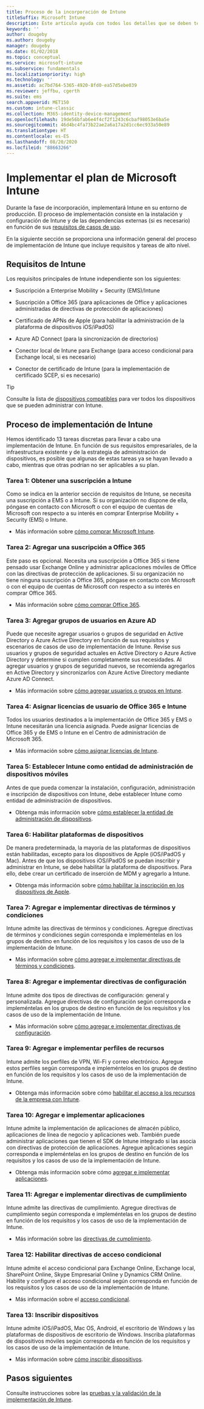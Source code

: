 ```yaml
---
title: Proceso de la incorporación de Intune
titleSuffix: Microsoft Intune
description: Este artículo ayuda con todos los detalles que se deben tener en cuenta a la hora de incorporar una solución solo en la nube de Microsoft Intune al entorno.
keywords: ''
author: dougeby
ms.author: dougeby
manager: dougeby
ms.date: 01/02/2018
ms.topic: conceptual
ms.service: microsoft-intune
ms.subservice: fundamentals
ms.localizationpriority: high
ms.technology: ''
ms.assetid: ac7bd764-5365-4920-8fd0-ea57d5ebe039
ms.reviewer: jeffbu, cgerth
ms.suite: ems
search.appverid: MET150
ms.custom: intune-classic
ms.collection: M365-identity-device-management
ms.openlocfilehash: 19de56bfab6e4f4cf2f1243c6cbaf98053e6ba5e
ms.sourcegitcommit: 46d4bc4fa73b22ae2a6a17a2d1cc6ec933a50e89
ms.translationtype: HT
ms.contentlocale: es-ES
ms.lasthandoff: 08/20/2020
ms.locfileid: "88663266"
---
```

# <a name="implement-your-microsoft-intune-plan"></a>Implementar el plan de Microsoft Intune

Durante la fase de incorporación, implementará Intune en su entorno de producción. El proceso de implementación consiste en la instalación y configuración de Intune y de las dependencias externas (si es necesario) en función de sus [requisitos de casos de uso](planning-guide-requirements.md).

En la siguiente sección se proporciona una información general del proceso de implementación de Intune que incluye requisitos y tareas de alto nivel.

## <a name="intune-requirements"></a>Requisitos de Intune

Los requisitos principales de Intune independiente son los siguientes:

- Suscripción a Enterprise Mobility + Security (EMS)/Intune

- Suscripción a Office 365 (para aplicaciones de Office y aplicaciones administradas de directivas de protección de aplicaciones)

- Certificado de APNs de Apple (para habilitar la administración de la plataforma de dispositivos iOS/iPadOS)

- Azure AD Connect (para la sincronización de directorios)

- Conector local de Intune para Exchange (para acceso condicional para Exchange local, si es necesario)

- Conector de certificado de Intune (para la implementación de certificado SCEP, si es necesario)

>[!TIP]
> Consulte la lista de [dispositivos compatibles](supported-devices-browsers.md) para ver todos los dispositivos que se pueden administrar con Intune.

## <a name="intune-implementation-process"></a>Proceso de implementación de Intune

Hemos identificado 13 tareas discretas para llevar a cabo una implementación de Intune. En función de sus requisitos empresariales, de la infraestructura existente y de la estrategia de administración de dispositivos, es posible que algunas de estas tareas ya se hayan llevado a cabo, mientras que otras podrían no ser aplicables a su plan.

### <a name="task-1-get-an-intune-subscription"></a>Tarea 1: Obtener una suscripción a Intune

Como se indica en la anterior sección de requisitos de Intune, se necesita una suscripción a EMS o a Intune. Si su organización no dispone de ella, póngase en contacto con Microsoft o con el equipo de cuentas de Microsoft con respecto a su interés en comprar Enterprise Mobility + Security (EMS) o Intune.

- Más información sobre [cómo comprar Microsoft Intune](https://www.microsoft.com/cloud-platform/microsoft-intune-pricing).

### <a name="task-2-add-office-365-subscription"></a>Tarea 2: Agregar una suscripción a Office 365

Este paso es opcional. Necesita una suscripción a Office 365 si tiene pensado usar Exchange Online y administrar aplicaciones móviles de Office con las directivas de protección de aplicaciones. Si su organización no tiene ninguna suscripción a Office 365, póngase en contacto con Microsoft o con el equipo de cuentas de Microsoft con respecto a su interés en comprar Office 365.

- Más información sobre [cómo comprar Office 365](https://products.office.com/business/compare-office-365-for-business-plans).

### <a name="task-3-add-users-groups-in-azure-ad"></a>Tarea 3: Agregar grupos de usuarios en Azure AD

Puede que necesite agregar usuarios o grupos de seguridad en Active Directory o Azure Active Directory en función de sus requisitos y escenarios de casos de uso de implementación de Intune. Revise sus usuarios y grupos de seguridad actuales en Active Directory o Azure Active Directory y determine si cumplen completamente sus necesidades. Al agregar usuarios y grupos de seguridad nuevos, se recomienda agregarlos en Active Directory y sincronizarlos con Azure Active Directory mediante Azure AD Connect.

- Más información sobre [cómo agregar usuarios o grupos en Intune](users-add.md).
<!---why not send them to the AAD connect topic? Question out to Andre: https://docs.microsoft.com/azure/active-directory/connect/active-directory-aadconnect--->


### <a name="task-4-assign-intune-and-office-365-user-licenses"></a>Tarea 4: Asignar licencias de usuario de Office 365 e Intune

Todos los usuarios destinados a la implementación de Office 365 y EMS o Intune necesitarán una licencia asignada. Puede asignar licencias de Office 365 y de EMS o Intune en el Centro de administración de Microsoft 365.

- Más información sobre [cómo asignar licencias de Intune](licenses-assign.md).

### <a name="task-5-set-mobile-device-management-authority-to-intune"></a>Tarea 5: Establecer Intune como entidad de administración de dispositivos móviles

Antes de que pueda comenzar la instalación, configuración, administración e inscripción de dispositivos con Intune, debe establecer Intune como entidad de administración de dispositivos.

- Obtenga más información sobre [cómo establecer la entidad de administración de dispositivos](mdm-authority-set.md).

### <a name="task-6-enable-device-platforms"></a>Tarea 6: Habilitar plataformas de dispositivos

De manera predeterminada, la mayoría de las plataformas de dispositivos están habilitadas, excepto para los dispositivos de Apple (iOS/iPadOS y Mac). Antes de que los dispositivos iOS/iPadOS se puedan inscribir y administrar en Intune, se debe habilitar la plataforma de dispositivos. Para ello, debe crear un certificado de inserción de MDM y agregarlo a Intune.

- Obtenga más información sobre [cómo habilitar la inscripción en los dispositivos de Apple](../enrollment/apple-mdm-push-certificate-get.md).

### <a name="task-7-add-and-deploy-terms-and-conditions-policies"></a>Tarea 7: Agregar e implementar directivas de términos y condiciones

Intune admite las directivas de términos y condiciones. Agregue directivas de términos y condiciones según corresponda e impleméntelas en los grupos de destino en función de los requisitos y los casos de uso de la implementación de Intune.

- Más información sobre [cómo agregar e implementar directivas de términos y condiciones](../enrollment/terms-and-conditions-create.md).

### <a name="task-8-add-and-deploy-configuration-policies"></a>Tarea 8: Agregar e implementar directivas de configuración

Intune admite dos tipos de directivas de configuración: general y personalizada. Agregue directivas de configuración según corresponda e impleméntelas en los grupos de destino en función de los requisitos y los casos de uso de la implementación de Intune.

- Más información sobre [cómo agregar e implementar directivas de configuración](../configuration/device-profiles.md).

### <a name="task-9-add-and-deploy-resource-profiles"></a>Tarea 9: Agregar e implementar perfiles de recursos

Intune admite los perfiles de VPN, Wi-Fi y correo electrónico. Agregue estos perfiles según corresponda e impleméntelos en los grupos de destino en función de los requisitos y los casos de uso de la implementación de Intune.

- Obtenga más información sobre cómo [habilitar el acceso a los recursos de la empresa con Intune](../configuration/device-profiles.md).

### <a name="task-10-add-and-deploy-apps"></a>Tarea 10: Agregar e implementar aplicaciones

Intune admite la implementación de aplicaciones de almacén público, aplicaciones de línea de negocio y aplicaciones web. También puede administrar aplicaciones que tienen el SDK de Intune integrado si las asocia con directivas de protección de aplicaciones. Agregue aplicaciones según corresponda e impleméntelas en los grupos de destino en función de los requisitos y los casos de uso de la implementación de Intune.

- Obtenga más información sobre cómo [agregar e implementar aplicaciones](../apps/app-management.md).

### <a name="task-11-add-and-deploy-compliance-policies"></a>Tarea 11: Agregar e implementar directivas de cumplimiento

Intune admite las directivas de cumplimiento. Agregue directivas de cumplimiento según corresponda e impleméntelas en los grupos de destino en función de los requisitos y los casos de uso de la implementación de Intune.

- Más información sobre las [directivas de cumplimiento](../protect/device-compliance-get-started.md).

### <a name="task-12-enable-conditional-access-policies"></a>Tarea 12: Habilitar directivas de acceso condicional

Intune admite el acceso condicional para Exchange Online, Exchange local, SharePoint Online, Skype Empresarial Online y Dynamics CRM Online. Habilite y configure el acceso condicional según corresponda en función de los requisitos y los casos de uso de la implementación de Intune.

- Más información sobre el [acceso condicional](../protect/conditional-access.md).

### <a name="task-13-enroll-devices"></a>Tarea 13: Inscribir dispositivos

Intune admite iOS/iPadOS, Mac OS, Android, el escritorio de Windows y las plataformas de dispositivos de escritorio de Windows. Inscriba plataformas de dispositivos móviles según corresponda en función de los requisitos y los casos de uso de la implementación de Intune.

- Más información sobre [cómo inscribir dispositivos](../enrollment/device-enrollment.md).


## <a name="next-steps"></a>Pasos siguientes
Consulte instrucciones sobre las [pruebas y la validación de la implementación de Intune](planning-guide-test-validation.md).
